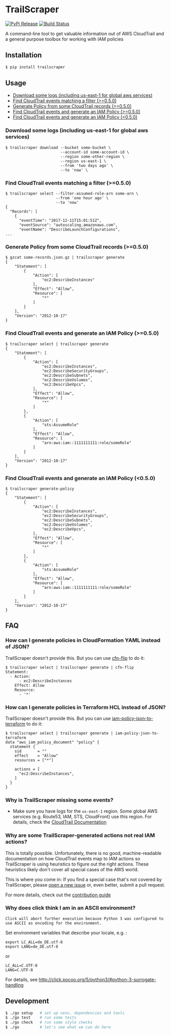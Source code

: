 # TrailScraper

[![PyPi Release](https://img.shields.io/pypi/v/trailscraper.svg)](https://pypi.python.org/pypi/trailscraper)
[![Build Status](https://travis-ci.org/flosell/trailscraper.svg?branch=master)](https://travis-ci.org/flosell/trailscraper)

A command-line tool to get valuable information out of AWS CloudTrail and a general purpose toolbox for working with IAM policies

## Installation

```bash
$ pip install trailscraper
```

## Usage

* [Download some logs (including us-east-1 for global aws services)](#download-some-logs-including-us-east-1-for-global-aws-services)
* [Find CloudTrail events matching a filter (&gt;=0.5.0)](#find-cloudtrail-events-matching-a-filter-050)
* [Generate Policy from some CloudTrail records (&gt;=0.5.0)](#generate-policy-from-some-cloudtrail-records-050)
* [Find CloudTrail events and generate an IAM Policy (&gt;=0.5.0)](#find-cloudtrail-events-and-generate-an-iam-policy-050)
* [Find CloudTrail events and generate an IAM Policy (&lt;0.5.0)](#find-cloudtrail-events-and-generate-an-iam-policy-050-1)

### Download some logs (including us-east-1 for global aws services)
```
$ trailscraper download --bucket some-bucket \
                        --account-id some-account-id \
                        --region some-other-region \ 
                        --region us-east-1 \
                        --from 'two days ago' \
                        --to 'now' \
```

### Find CloudTrail events matching a filter (>=0.5.0)

```
$ trailscraper select --filter-assumed-role-arn some-arn \ 
                      --from 'one hour ago' \ 
                      --to 'now'
{
  "Records": [
    {
      "eventTime": "2017-12-11T15:01:51Z",
      "eventSource": "autoscaling.amazonaws.com",
      "eventName": "DescribeLaunchConfigurations",
...
```

### Generate Policy from some CloudTrail records (>=0.5.0)

```
$ gzcat some-records.json.gz | trailscraper generate
{
    "Statement": [
        {
            "Action": [
                "ec2:DescribeInstances"
            ],
            "Effect": "Allow",
            "Resource": [
                "*"
            ]
        }
    ],
    "Version": "2012-10-17"
} 
```

### Find CloudTrail events and generate an IAM Policy (>=0.5.0)
```
$ trailscraper select | trailscraper generate
{
    "Statement": [
        {
            "Action": [
                "ec2:DescribeInstances",
                "ec2:DescribeSecurityGroups",
                "ec2:DescribeSubnets",
                "ec2:DescribeVolumes",
                "ec2:DescribeVpcs",
            ],
            "Effect": "Allow",
            "Resource": [
                "*"
            ]
        },
        {
            "Action": [
                "sts:AssumeRole"
            ],
            "Effect": "Allow",
            "Resource": [
                "arn:aws:iam::1111111111:role/someRole"
            ]
        }
    ],
    "Version": "2012-10-17"
} 
```

### Find CloudTrail events and generate an IAM Policy (<0.5.0)
```
$ trailscraper generate-policy
{
    "Statement": [
        {
            "Action": [
                "ec2:DescribeInstances",
                "ec2:DescribeSecurityGroups",
                "ec2:DescribeSubnets",
                "ec2:DescribeVolumes",
                "ec2:DescribeVpcs",
            ],
            "Effect": "Allow",
            "Resource": [
                "*"
            ]
        },
        {
            "Action": [
                "sts:AssumeRole"
            ],
            "Effect": "Allow",
            "Resource": [
                "arn:aws:iam::1111111111:role/someRole"
            ]
        }
    ],
    "Version": "2012-10-17"
} 
```

## FAQ

### How can I generate policies in CloudFormation YAML instead of JSON? 

TrailScraper doesn't provide this. But you can use [cfn-flip](https://github.com/awslabs/aws-cfn-template-flip) to do it:

```
$ trailscraper select | trailscraper generate | cfn-flip
Statement:
  - Action:
      - ec2:DescribeInstances
    Effect: Allow
    Resource:
      - '*'
```

### How can I generate policies in Terraform HCL instead of JSON? 

TrailScraper doesn't provide this. But you can use [iam-policy-json-to-terraform](https://github.com/flosell/iam-policy-json-to-terraform) to do it:

```
$ trailscraper select | trailscraper generate | iam-policy-json-to-terraform
data "aws_iam_policy_document" "policy" {
  statement {
    sid       = ""
    effect    = "Allow"
    resources = ["*"]

    actions = [
      "ec2:DescribeInstances",
    ]
  }
}
```

### Why is TrailScraper missing some events?

* Make sure you have logs for the `us-east-1` region. Some global AWS services (e.g. Route53, IAM, STS, CloudFront) use this region. For details, check the [CloudTrail Documentation](http://docs.aws.amazon.com/awscloudtrail/latest/userguide/cloudtrail-concepts.html#cloudtrail-concepts-global-service-events)

### Why are some TrailScraper-generated actions not real IAM actions?

This is totally possible. Unfortunately, there is no good, machine-readable documentation on how CloudTrail events
map to IAM actions so TrailScraper is using heuristics to figure out the right actions. These heuristics likely don't
cover all special cases of the AWS world.

This is where you come in: If you find a special case that's not covered by TrailScraper, 
please [open a new issue](https://github.com/flosell/trailscraper/issues/new) or, even better, submit a pull request.

For more details, check out the [contribution guide](./CONTRIBUTING.md) 

### Why does click think I am in an ASCII environment? 

`Click will abort further execution because Python 3 was configured to use ASCII as encoding for the environment.`

Set environment variables that describe your locale, e.g. :
```
export LC_ALL=de_DE.utf-8
export LANG=de_DE.utf-8
```
or 
```
LC_ALL=C.UTF-8
LANG=C.UTF-8
```
For details, see http://click.pocoo.org/5/python3/#python-3-surrogate-handling

## Development

```bash
$ ./go setup   # set up venv, dependencies and tools
$ ./go test    # run some tests
$ ./go check   # run some style checks
$ ./go         # let's see what we can do here
```
